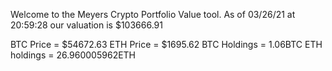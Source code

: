 Welcome to the Meyers Crypto Portfolio Value tool. 
As of 03/26/21 at 20:59:28 our valuation is $103666.91 

BTC Price = $54672.63
 ETH Price = $1695.62
BTC Holdings = 1.06BTC
 ETH holdings = 26.960005962ETH 
